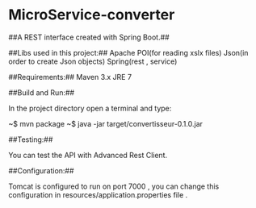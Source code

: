 # MicroService-converter
##A REST interface created with Spring Boot.##

##Libs used in this project:##
Apache POI(for reading xslx files)
Json(in order to create Json objects)
Spring(rest , service)

##Requirements:##
Maven 3.x
JRE 7

##Build and Run:##

In the project directory open a terminal and type:

~$ mvn package
~$ java -jar target/convertisseur-0.1.0.jar

##Testing:##

You can test the API with Advanced Rest Client.


##Configuration:##

Tomcat is configured to run on port 7000 , you can change this configuration in resources/application.properties file .
